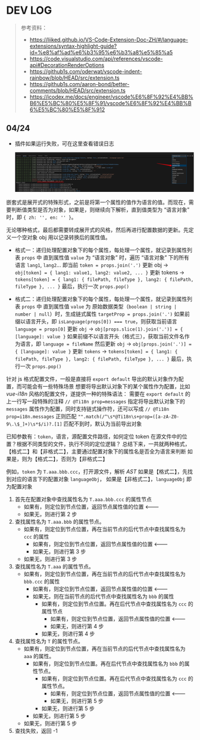 # DEV LOG

> 参考资料：
>
> - https://liiked.github.io/VS-Code-Extension-Doc-ZH/#/language-extensions/syntax-highlight-guide?id=%e8%af%ad%e6%b3%95%e6%b3%a8%e5%85%a5
> - https://code.visualstudio.com/api/references/vscode-api#DecorationRenderOptions
> - https://github1s.com/oderwat/vscode-indent-rainbow/blob/HEAD/src/extension.ts
> - https://github1s.com/aaron-bond/better-comments/blob/HEAD/src/extension.ts
> - https://icodex.me/docs/engineer/vscode%E6%8F%92%E4%BB%B6%E5%BC%80%E5%8F%91/vscode%E6%8F%92%E4%BB%B6%E5%BC%80%E5%8F%912

## 04/24

- 插件如果运行失败，可在这里查看错误日志

  ![error-log](./docs-res/error-log.png)

嵌套式是展开式的特殊形式，之前是将第一个属性的值作为语言的值。而现在，需要判断值类型是否为对象，如果是，则继续向下解析，直到值类型为 “语言对象” 时，即 `{ zh: '', en: '' }`。

无论哪种格式，最后都需要转成展开式的风格，然后再进行配置数据的更新。先定义一个空对象 obj 用以记录转换后的属性值。

- 格式一：递归处理配置对象下的每个属性，每处理一个属性，就记录到属性列表 `props` 中
  直到属性值 `value` 为 “语言对象” 时，遍历 “语言对象” 下的所有语言 `lang1`, `lang2`...
  即当前 `token = props.join('.')`
  更新 obj -> `obj[token] = { lang1: value1, lang2: value2, ... }`
  更新 tokens -> `tokens[token] = { lang1: { filePath, fileType }, lang2: { filePath, fileType }, ... }`
  最后，执行一次 `props.pop()`

- 格式二：递归处理配置对象下的每个属性，每处理一个属性，就记录到属性列表 `props` 中
  直到属性值 `value` 为 原始数据类型（`boolean | string | number | null`）时，生成链式属性 `targetProp = props.join('.')`
  如果前缀以语言开头，即 `isLanguage(props[0]) === true`，则获取当前语言 `language = props[0]`
  更新 `obj` -> `obj[props.slice(1).join('.')] = { [language]: value }`
  如果前缀不以语言开头（格式三），获取当前文件名作为语言，即 `language = fileName`
  然后更新 `obj` -> `obj[props.join('.')] = { [language]: value }`
  更新 `tokens` -> `tokens[token] = { lang1: { filePath, fileType }, lang2: { filePath, fileType }, ... }`
  最后，执行一次 `props.pop()`

针对 js 格式配置文件，一般是直接将 `export default` 导出的默认对象作为配置，而可能会有一些特殊场景
想要将导出默认对象下的某个属性作为配置，比如 _vue-i18n_ 风格的配置文件，遂提供一种的特殊语法：
需要在 `export default` 的上一行写一段特殊的注释 `// @Ti18n prop=messages`
指定将导出默认对象下的 `messages` 属性作为配置，同时支持链式操作符，还可以写成 `// @Ti18n prop=i18n.messages`
正则匹配 `"".match(/^\s*@Ti18n\s+prop=([a-zA-Z0-9\.\$_]+)\s*$/i)?.[1]`
匹配不到时，默认为当前导出对象

已知参数有：`token`，语言，源配置文件路径，如何定位 token 在源文件中的位置？根据不同类型的文件，执行不同的定位逻辑？
总结下来，一共就两种格式，【格式二】和【非格式二】，主要通过配置对象下的属性名是否全为语言来判断
如果是，则为【格式二】，否则为【非格式二】

例如，`token` 为 `T.aaa.bbb.ccc`，打开源文件，解析 _AST_
如果是【格式二】，先找到对应的语言下的配置对象 `languageObj`，
如果是【非格式二】，`languageObj` 即为配置对象

1.  首先在配置对象中查找属性名为 `T.aaa.bbb.ccc` 的属性节点
    - 如果有，则定位到节点位置，返回节点属性值的位置 <---
    - 如果无，则进行第 2 步
2.  查找属性名为 `T.aaa.bbb` 的属性节点。
    - 如果有，则定位到节点位置，再在当前节点的后代节点中查找属性名为 `ccc` 的属性
      - 如果有，则定位到节点位置，返回节点属性值的位置 <---
      - 如果无，则进行第 3 步
    - 如果无，则进行第 3 步
3.  查找属性名为 `T.aaa` 的属性节点。
    - 如果有，则定位到节点位置，再在当前节点的后代节点中查找属性名为 `bbb.ccc` 的属性
      - 如果有，则定位到节点位置，返回节点属性值的位置 <---
      - 如果无，则在当前节点的后代节点中查找属性名为 `bbb` 的属性
        - 如果有，则定位到节点位置。再在后代节点中查找属性名为 `ccc` 的属性节点
          - 如果有，则定位到节点位置，返回节点属性值的位置 <---
          - 如果无，则进行第 4 步
        - 如果无，则进行第 4 步
4.  查找属性名为 `T` 的属性节点。
    - 如果有，则定位到节点位置，再在当前节点的后代节点中查找属性名为 `aaa` 的属性。
      - 如果有，则定位到节点位置。再在后代节点中查找属性名为 `bbb` 的属性节点。
        - 如果有，则定位到节点位置。再在后代节点中查找属性名为 `ccc` 的属性节点。
          - 如果有，则定位到节点位置，返回节点属性值的位置 <---
          - 如果无，则进行第 5 步
        - 如果无，则进行第 5 步
      - 如果无，则进行第 5 步
    - 如果无，则进行第 5 步
5.  查找失败，返回 -1
